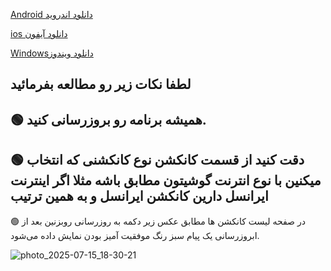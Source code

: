 [Android دانلود اندروید ](https://apps.irancdn.org/android/connectix-2.5.2-univ.apk)


[ios دانلود آیفون](https://testflight.apple.com/join/FQkEGDfX)


[Windowsدانلود ویندوز ](https://apps.irancdn.org/windows/connectix-2.5.2-win.zip)


لطفا نکات زیر رو مطالعه بفرمائید
--
🟢 همیشه برنامه رو بروزرسانی کنید.
--
🟢 دقت کنید از قسمت کانکشن نوع  کانکشنی که انتخاب میکنین با نوع انترنت گوشیتون مطابق باشه
مثلا اگر اینترنت ایرانسل دارین کانکشن ایرانسل و به همین ترتیب
--

🟢 در صفحه لیست کانکشن ها مطابق عکس زیر دکمه به روزرسانی روبزنین 
بعد از ابروزرسانی یک پیام سبز رنگ موفقیت آمیز بودن نمایش داده می‌شود.



![photo_2025-07-15_18-30-21](https://github.com/user-attachments/assets/35312648-8cc1-4f7c-b842-36382fbed020)
